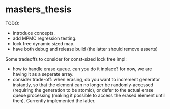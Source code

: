# masters_thesis

TODO:
- introduce concepts.
- add MPMC regression testing.
- lock free dynamic sized map.
- have both debug and release build (the latter should remove asserts) 


Some tradeoffs to consider for const-sized lock free impl:
- how to handle erase queue. can you do it inplace? for now, we are having it as a seperate array.
- consider trade-off: when erasing, do you want to increment generator instantly, so that the element can no longer be randomly-accessed (requiring the generation to be atomic), or defer to the actual erase queue processing (making it possible to access the erased element until then). Currently implemented the latter.